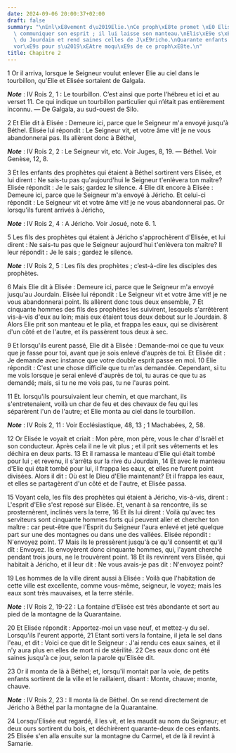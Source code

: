```yaml
---
date: 2024-09-06 20:00:37+02:00
draft: false
summary: "\nEnl\xE8vement d\u2019Elie.\nCe proph\xE8te promet \xE0 Elis\xE9e de lui\
  \ communiquer son esprit ; il lui laisse son manteau.\nElis\xE9e s\xE9pare les eaux\
  \ du Jourdain et rend saines celles de J\xE9richo.\nQuarante enfants sont d\xE9\
  vor\xE9s pour s\u2019\xEAtre moqu\xE9s de ce proph\xE8te.\n"
title: Chapitre 2
---
```





1 Or il arriva, lorsque le Seigneur voulut enlever Elie au ciel dans le tourbillon, qu'Elie et Elisée sortaient de Galgala.

***Note*** :  IV Rois 2, 1 : Le tourbillon. C’est ainsi que porte l’hébreu et ici et au verset 11. Ce qui indique un tourbillon particulier qui n’était pas entièrement inconnu. ― De Galgala, au sud-ouest de Silo.

2 Et Elie dit à Elisée : Demeure ici, parce que le Seigneur m'a envoyé jusqu'à Béthel. Elisée lui répondit : Le Seigneur vit, et votre âme vit! je ne vous abandonnerai pas. Ils allèrent donc à Béthel,

***Note*** :  IV Rois 2, 2 : Le Seigneur vit, etc. Voir Juges, 8, 19. ― Béthel. Voir Genèse, 12, 8.

3 Et les enfants des prophètes qui étaient à Béthel sortirent vers Elisée, et lui dirent : Ne sais-tu pas qu'aujourd'hui le Seigneur t'enlèvera ton maître? Elisée répondit : Je le sais; gardez le silence. 4 Elie dit encore à Elisée : Demeure ici, parce que le Seigneur m'a envoyé à Jéricho. Et celui-ci répondit : Le Seigneur vit et votre âme vit! je ne vous abandonnerai pas. Or lorsqu'ils furent arrivés à Jéricho,

***Note*** :  IV Rois 2, 4 : A Jéricho. Voir Josué, note 6. 1.

5 Les fils des prophètes qui étaient à Jéricho s'approchèrent d'Elisée, et lui dirent : Ne sais-tu pas que le Seigneur aujourd'hui t'enlèvera ton maître? Il leur répondit : Je le sais ; gardez le silence.

***Note*** :  IV Rois 2, 5 : Les fils des prophètes ; c’est-à-dire les disciples des prophètes.


6 Mais Elie dit à Elisée : Demeure ici, parce que le Seigneur m'a envoyé jusqu'au Jourdain. Elisée lui répondit : Le Seigneur vit et votre âme vit! je ne vous abandonnerai point. Ils allèrent donc tous deux ensemble, 7 Et cinquante hommes des fils des prophètes les suivirent, lesquels s'arrêtèrent vis-à-vis d'eux au loin; mais eux étaient tous deux debout sur le Jourdain. 8 Alors Elie prit son manteau et le plia, et frappa les eaux, qui se divisèrent d'un côté et de l'autre, et ils passèrent tous deux à sec.


9 Et lorsqu'ils eurent passé, Elie dit à Elisée : Demande-moi ce que tu veux que je fasse pour toi, avant que je sois enlevé d'auprès de toi. Et Elisée dit : Je demande avec instance que votre double esprit passe en moi. 10 Elie répondit : C'est une chose difficile que tu m'as demandée. Cependant, si tu me vois lorsque je serai enlevé d'auprès de toi, tu auras ce que tu as demandé; mais, si tu ne me vois pas, tu ne l'auras point.


11 Et. lorsqu'ils poursuivaient leur chemin, et que marchant, ils s'entretenaient, voilà un char de feu et des chevaux de feu qui les séparèrent l'un de l'autre; et Elie monta au ciel dans le tourbillon.

***Note*** :  IV Rois 2, 11 : Voir Ecclésiastique, 48, 13 ; 1 Machabées, 2, 58.

12 Or Elisée le voyait et criait : Mon père, mon père, vous le char d'Israël et son conducteur. Après cela il ne le vit plus ; et il prit ses vêtements et les déchira en deux parts. 13 Et il ramassa le manteau d'Elie qui était tombé pour lui ; et revenu, il s'arrêta sur la rive du Jourdain, 14 Et avec le manteau d'Elie qui était tombé pour lui, il frappa les eaux, et elles ne furent point divisées. Alors il dit : Où est le Dieu d'Elie maintenant? Et il frappa les eaux, et elles se partagèrent d'un côté et de l'autre, et Elisée passa.


15 Voyant cela, les fils des prophètes qui étaient à Jéricho, vis-à-vis, dirent : L'esprit d'Elie s'est reposé sur Elisée. Et, venant à sa rencontre, ils se prosternèrent, inclinés vers la terre, 16 Et ils lui dirent : Voilà qu'avec tes serviteurs sont cinquante hommes forts qui peuvent aller et chercher ton maître : car peut-être que l'Esprit du Seigneur l'aura enlevé et jeté quelque part sur une des montagnes ou dans une des vallées. Elisée répondit : N'envoyez point. 17 Mais ils le pressèrent jusqu'à ce qu'il consentit et qu'il dît : Envoyez. Ils envoyèrent donc cinquante hommes, qui, l'ayant cherché pendant trois jours, ne le trouvèrent point. 18 Et ils revinrent vers Elisée, qui habitait à Jéricho, et il leur dit : Ne vous avais-je pas dit : N'envoyez point?


19 Les hommes de la ville dirent aussi à Elisée : Voilà que l'habitation de cette ville est excellente, comme vous-même, seigneur, le voyez; mais les eaux sont très mauvaises, et la terre stérile.

***Note*** :  IV Rois 2, 19-22 : La fontaine d’Elisée est très abondante et sort au pied de la montagne de la Quarantaine.

20 Et Elisée répondit : Apportez-moi un vase neuf, et mettez-y du sel. Lorsqu'ils l'eurent apporté, 21 Etant sorti vers la fontaine, il jeta le sel dans l'eau, et dit : Voici ce que dit le Seigneur : J'ai rendu ces eaux saines, et il n'y aura plus en elles de mort ni de stérilité. 22 Ces eaux donc ont été saines jusqu'à ce jour, selon la parole qu'Elisée dit.


23 Or il monta de là à Béthel; et, lorsqu'il montait par la voie, de petits enfants sortirent de la ville et le raillaient, disant : Monte, chauve; monte, chauve.

***Note*** :  IV Rois 2, 23 : Il monta là de Béthel. On se rend directement de Jéricho à Béthel par la montagne de la Quarantaine.

24 Lorsqu'Elisée eut regardé, il les vit, et les maudit au nom du Seigneur; et deux ours sortirent du bois, et déchirèrent quarante-deux de ces enfants. 25 Elisée s'en alla ensuite sur la montagne du Carmel, et de là il revint à Samarie.

